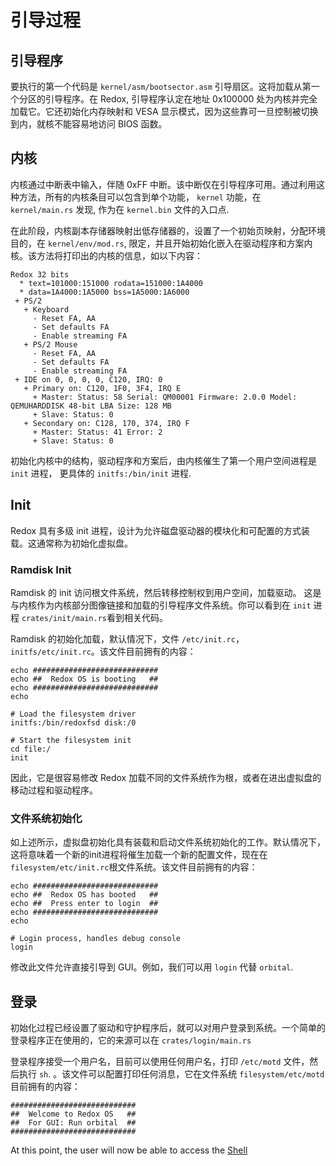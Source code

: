# 引导过程

## 引导程序
要执行的第一个代码是 `kernel/asm/bootsector.asm` 引导扇区。这将加载从第一个分区的引导程序。在 Redox, 引导程序认定在地址 0x100000 处为内核并完全加载它。它还初始化内存映射和 VESA 显示模式，因为这些靠可一旦控制被切换到内，就核不能容易地访问 BIOS 函数。

## 内核
内核通过中断表中输入，伴随 0xFF 中断。该中断仅在引导程序可用。通过利用这种方法，所有的内核条目可以包含到单个功能， `kernel` 功能，在 `kernel/main.rs` 发现, 作为在 `kernel.bin` 文件的入口点.

在此阶段，内核副本存储器映射出低存储器的，设置了一个初始页映射，分配环境目的，在 `kernel/env/mod.rs`, 限定，并且开始初始化嵌入在驱动程序和方案内核。该方法将打印出的内核的信息，如以下内容：

```
Redox 32 bits
  * text=101000:151000 rodata=151000:1A4000
  * data=1A4000:1A5000 bss=1A5000:1A6000
 + PS/2
   + Keyboard
     - Reset FA, AA
     - Set defaults FA
     - Enable streaming FA
   + PS/2 Mouse
     - Reset FA, AA
     - Set defaults FA
     - Enable streaming FA
 + IDE on 0, 0, 0, 0, C120, IRQ: 0
   + Primary on: C120, 1F0, 3F4, IRQ E
     + Master: Status: 58 Serial: QM00001 Firmware: 2.0.0 Model: QEMUHARDDISK 48-bit LBA Size: 128 MB
     + Slave: Status: 0
   + Secondary on: C128, 170, 374, IRQ F
     + Master: Status: 41 Error: 2
     + Slave: Status: 0
```

初始化内核中的结构，驱动程序和方案后，由内核催生了第一个用户空间进程是`init` 进程， 更具体的 `initfs:/bin/init` 进程.

## Init
Redox 具有多级 init 进程，设计为允许磁盘驱动器的模块化和可配置的方式装载。这通常称为初始化虚拟盘。

### Ramdisk Init
Ramdisk 的 init 访问根文件系统，然后转移控制权到用户空间，加载驱动。
这是与内核作为内核部分图像链接和加载的引导程序文件系统。你可以看到在 `init` 进程 `crates/init/main.rs`看到相关代码。

Ramdisk 的初始化加载，默认情况下，文件 `/etc/init.rc`，`initfs/etc/init.rc`。该文件目前拥有的内容：

```
echo ############################
echo ##  Redox OS is booting   ##
echo ############################
echo

# Load the filesystem driver
initfs:/bin/redoxfsd disk:/0

# Start the filesystem init
cd file:/
init
```

因此，它是很容易修改 Redox 加载不同的文件系统作为根，或者在进出虚拟盘的移动过程和驱动程序。

### 文件系统初始化
如上述所示，虚拟盘初始化具有装载和启动文件系统初始化的工作。默认情况下，这将意味着一个新的init进程将催生加载一个新的配置文件，现在在 `filesystem/etc/init.rc`根文件系统。该文件目前拥有的内容：

```
echo ############################
echo ##  Redox OS has booted   ##
echo ##  Press enter to login  ##
echo ############################
echo

# Login process, handles debug console
login
```

修改此文件允许直接引导到 GUI。例如，我们可以用 `login` 代替 `orbital`.

## 登录
初始化过程已经设置了驱动和守护程序后，就可以对用户登录到系统。一个简单的登录程序正在使用的，它的来源可以在 `crates/login/main.rs`

登录程序接受一个用户名，目前可以使用任何用户名，打印 `/etc/motd` 文件，然后执行 `sh`. 。该文件可以配置打印任何消息，它在文件系统 `filesystem/etc/motd` 目前拥有的内容：

```
############################
##  Welcome to Redox OS   ##
##  For GUI: Run orbital  ##
############################
```

At this point, the user will now be able to access the [Shell](./explore/shell.html)
